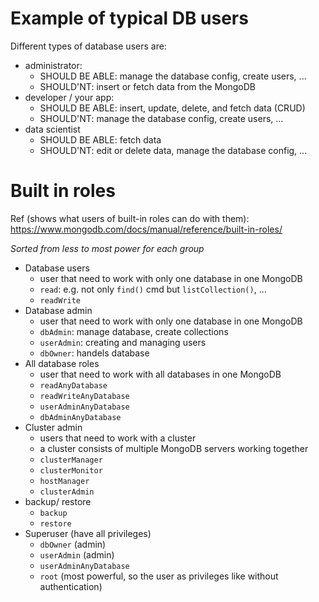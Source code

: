 # Example of typical DB users

Different types of database users are:

- administrator:
  - SHOULD BE ABLE: manage the database config, create users, ...
  - SHOULD'NT: insert or fetch data from the MongoDB
- developer / your app:
  - SHOULD BE ABLE: insert, update, delete, and fetch data (CRUD)
  - SHOULD'NT: manage the database config, create users, ...
- data scientist
  - SHOULD BE ABLE: fetch data
  - SHOULD'NT: edit or delete data, manage the database config, ...

# Built in roles

Ref (shows what users of built-in roles can do with them): https://www.mongodb.com/docs/manual/reference/built-in-roles/

_Sorted from less to most power for each group_

- Database users
  - user that need to work with only one database in one MongoDB
  - `read`: e.g. not only `find()` cmd but `listCollection()`, ...
  - `readWrite`
- Database admin
  - user that need to work with only one database in one MongoDB
  - `dbAdmin`: manage database, create collections
  - `userAdmin`: creating and managing users
  - `dbOwner`: handels database
- All database roles
  - user that need to work with all databases in one MongoDB
  - `readAnyDatabase`
  - `readWriteAnyDatabase`
  - `userAdminAnyDatabase`
  - `dbAdminAnyDatabase`
- Cluster admin
  - users that need to work with a cluster
  - a cluster consists of multiple MongoDB servers working together
  - `clusterManager`
  - `clusterMonitor`
  - `hostManager`
  - `clusterAdmin`
- backup/ restore
  - `backup`
  - `restore`
- Superuser (have all privileges)
  - `dbOwner` (admin)
  - `userAdmin` (admin)
  - `userAdminAnyDatabase`
  - `root` (most powerful, so the user as privileges like without authentication)
